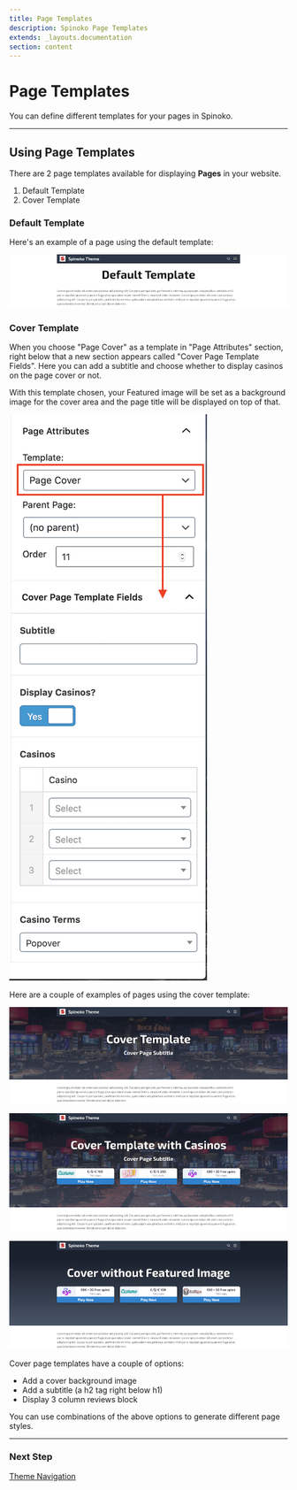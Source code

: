 ```yaml
---
title: Page Templates
description: Spinoko Page Templates
extends: _layouts.documentation
section: content
---
```


# Page Templates

You can define different templates for your pages in Spinoko.

---

## Using Page Templates

There are 2 page templates available for displaying **Pages** in your website.

1. Default Template
2. Cover Template

### Default Template

Here's an example of a page using the default template:

![spinoko-page-template-default](/assets/images/spinoko/spinoko-page-template-default.png)

### Cover Template

When you choose "Page Cover" as a template in "Page Attributes" section, right below that a new section appears called "Cover Page Template Fields".
Here you can add a subtitle and choose whether to display casinos on the page cover or not.

With this template chosen, your Featured image will be set as a background image for the cover area and the page title will be displayed on top of that.

![spinoko-page-template-cover-admin](/assets/images/spinoko/spinoko-page-cover-template.png)



Here are a couple of examples of pages using the cover template:

![spinoko-page-template-cover](/assets/images/spinoko/spinoko-page-template-cover.jpeg)

![spinoko-page-template-cover-casinos](/assets/images/spinoko/spinoko-page-template-cover-casinos.jpg)

![spinoko-page-template-cover-no-image](/assets/images/spinoko/spinoko-page-template-cover-no-image.png)

Cover page templates have a couple of options:

- Add a cover background image
- Add a subtitle (a h2 tag right below h1)
- Display 3 column reviews block

You can use combinations of the above options to generate different page styles.

---

### Next Step

[Theme Navigation](/docs/spinoko/navigation/)

